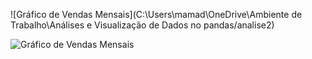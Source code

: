 

![Gráfico de Vendas Mensais](C:\Users\mamad\OneDrive\Ambiente de Trabalho\Análises e Visualização de Dados no pandas/analise2)


















![Gráfico de Vendas Mensais](caminho/para/vendas_mensais.png)
